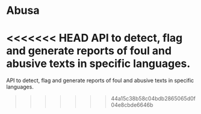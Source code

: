 # Abusa
<<<<<<< HEAD
API to detect, flag and generate reports of foul and abusive texts in specific languages.
=======
API to detect, flag and generate reports of foul and abusive texts in specific languages. 
>>>>>>> 44a15c38b58c04bdb2865065d0f04e8cbde6646b
